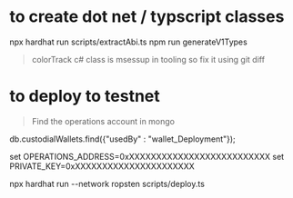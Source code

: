 # to create dot net / typscript classes

npx hardhat run scripts/extractAbi.ts
npm run generateV1Types

> colorTrack c# class is msessup in tooling so fix it using git diff

# to deploy to testnet 
> Find the operations account in mongo

db.custodialWallets.find({"usedBy" : "wallet_Deployment"});

set OPERATIONS_ADDRESS=0xXXXXXXXXXXXXXXXXXXXXXXXXXX
set PRIVATE_KEY=0xXXXXXXXXXXXXXXXXXXXXXX

npx hardhat run --network ropsten scripts/deploy.ts